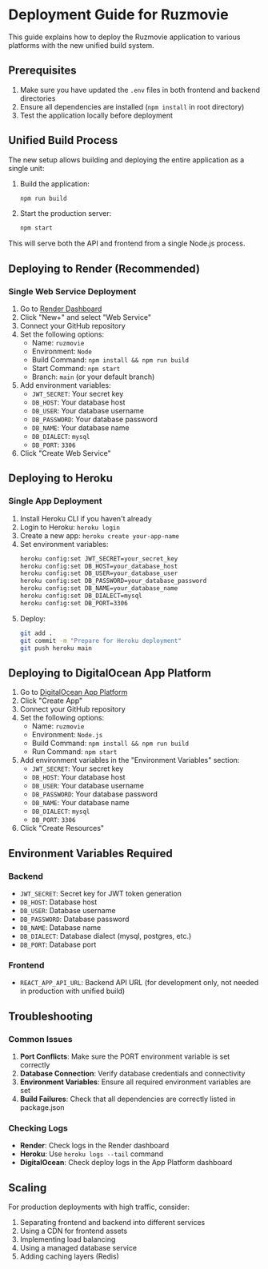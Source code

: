 # Deployment Guide for Ruzmovie

This guide explains how to deploy the Ruzmovie application to various platforms with the new unified build system.

## Prerequisites

1. Make sure you have updated the `.env` files in both frontend and backend directories
2. Ensure all dependencies are installed (`npm install` in root directory)
3. Test the application locally before deployment

## Unified Build Process

The new setup allows building and deploying the entire application as a single unit:

1. Build the application:
   ```bash
   npm run build
   ```

2. Start the production server:
   ```bash
   npm start
   ```

This will serve both the API and frontend from a single Node.js process.

## Deploying to Render (Recommended)

### Single Web Service Deployment

1. Go to [Render Dashboard](https://dashboard.render.com/)
2. Click "New+" and select "Web Service"
3. Connect your GitHub repository
4. Set the following options:
   - Name: `ruzmovie`
   - Environment: `Node`
   - Build Command: `npm install && npm run build`
   - Start Command: `npm start`
   - Branch: `main` (or your default branch)
5. Add environment variables:
   - `JWT_SECRET`: Your secret key
   - `DB_HOST`: Your database host
   - `DB_USER`: Your database username
   - `DB_PASSWORD`: Your database password
   - `DB_NAME`: Your database name
   - `DB_DIALECT`: `mysql`
   - `DB_PORT`: `3306`
6. Click "Create Web Service"

## Deploying to Heroku

### Single App Deployment

1. Install Heroku CLI if you haven't already
2. Login to Heroku: `heroku login`
3. Create a new app: `heroku create your-app-name`
4. Set environment variables:
   ```bash
   heroku config:set JWT_SECRET=your_secret_key
   heroku config:set DB_HOST=your_database_host
   heroku config:set DB_USER=your_database_user
   heroku config:set DB_PASSWORD=your_database_password
   heroku config:set DB_NAME=your_database_name
   heroku config:set DB_DIALECT=mysql
   heroku config:set DB_PORT=3306
   ```
5. Deploy:
   ```bash
   git add .
   git commit -m "Prepare for Heroku deployment"
   git push heroku main
   ```

## Deploying to DigitalOcean App Platform

1. Go to [DigitalOcean App Platform](https://cloud.digitalocean.com/apps)
2. Click "Create App"
3. Connect your GitHub repository
4. Set the following options:
   - Name: `ruzmovie`
   - Environment: `Node.js`
   - Build Command: `npm install && npm run build`
   - Run Command: `npm start`
5. Add environment variables in the "Environment Variables" section:
   - `JWT_SECRET`: Your secret key
   - `DB_HOST`: Your database host
   - `DB_USER`: Your database username
   - `DB_PASSWORD`: Your database password
   - `DB_NAME`: Your database name
   - `DB_DIALECT`: `mysql`
   - `DB_PORT`: `3306`
6. Click "Create Resources"

## Environment Variables Required

### Backend
- `JWT_SECRET`: Secret key for JWT token generation
- `DB_HOST`: Database host
- `DB_USER`: Database username
- `DB_PASSWORD`: Database password
- `DB_NAME`: Database name
- `DB_DIALECT`: Database dialect (mysql, postgres, etc.)
- `DB_PORT`: Database port

### Frontend
- `REACT_APP_API_URL`: Backend API URL (for development only, not needed in production with unified build)

## Troubleshooting

### Common Issues

1. **Port Conflicts**: Make sure the PORT environment variable is set correctly
2. **Database Connection**: Verify database credentials and connectivity
3. **Environment Variables**: Ensure all required environment variables are set
4. **Build Failures**: Check that all dependencies are correctly listed in package.json

### Checking Logs

- **Render**: Check logs in the Render dashboard
- **Heroku**: Use `heroku logs --tail` command
- **DigitalOcean**: Check deploy logs in the App Platform dashboard

## Scaling

For production deployments with high traffic, consider:

1. Separating frontend and backend into different services
2. Using a CDN for frontend assets
3. Implementing load balancing
4. Using a managed database service
5. Adding caching layers (Redis)
